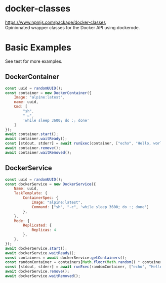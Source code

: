 # docker-classes
https://www.npmjs.com/package/docker-classes  
Opinionated wrapper classes for the Docker API using dockerode.  

# Basic Examples

See test for more examples.
## DockerContainer

```javascript
const uuid = randomUUID();
const container = new DockerContainer({
    Image: "alpine:latest",
    name: uuid,
    Cmd: [
        "sh",
        "-c",
        'while sleep 3600; do :; done'
    ]
});
await container.start();
await container.waitReady();
const [stdout, stderr] = await runExec(container, ["echo", "Hello, world!"]);
await container.remove();
await container.waitRemoved();
```

## DockerService

```javascript
const uuid = randomUUID();
const dockerService = new DockerService({
    Name: uuid,
    TaskTemplate: {
        ContainerSpec: {
            Image: "alpine:latest",
            Command: ["sh", "-c", 'while sleep 3600; do :; done']
        },
    },
    Mode: {
        Replicated: {
            Replicas: 4
        },
    },
});
await dockerService.start();
await dockerService.waitReady();
const containers = await dockerService.getContainers();
const randomContainer = containers[Math.floor(Math.random() * containers.length)];
const [stdout, stderr] = await runExec(randomContainer, ["echo", "Hello, world!"]);
await dockerService.remove();
await dockerService.waitRemoved();
```
